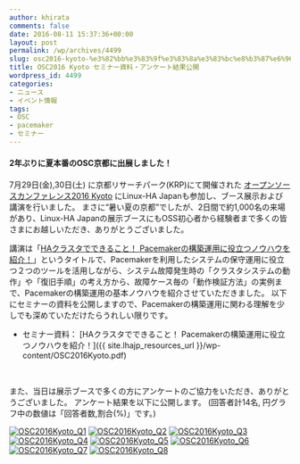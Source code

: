 ```yaml
---
author: khirata
comments: false
date: 2016-08-11 15:37:36+00:00
layout: post
permalink: /wp/archives/4499
slug: osc2016-kyoto-%e3%82%bb%e3%83%9f%e3%83%8a%e3%83%bc%e8%b3%87%e6%96%99%e3%83%bb%e3%82%a2%e3%83%b3%e3%82%b1%e3%83%bc%e3%83%88%e7%b5%90%e6%9e%9c%e5%85%ac%e9%96%8b
title: OSC2016 Kyoto セミナー資料・アンケート結果公開
wordpress_id: 4499
categories:
- ニュース
- イベント情報
tags:
- OSC
- pacemaker
- セミナー
---
```


#### 2年ぶりに夏本番のOSC京都に出展しました！


7月29日(金),30日(土) に京都リサーチパーク(KRP)にて開催された [オープンソースカンファレンス2016 Kyoto](http://www.ospn.jp/osc2016-kyoto/) にLinux-HA Japanも参加し、ブース展示および講演を行いました。
まさに“暑い夏の京都”でしたが、2日間で約1,000名の来場があり、Linux-HA Japanの展示ブースにもOSS初心者から経験者まで多くの皆さまにお越しいただき、ありがとうございました。

講演は「[HAクラスタでできること！ Pacemakerの構築運用に役立つノウハウを紹介！](https://www.ospn.jp/osc2016-kyoto/modules/eguide/event.php?eid=47)」というタイトルで、Pacemakerを利用したシステムの保守運用に役立つ２つのツールを活用しながら、システム故障発生時の「クラスタシステムの動作」や「復旧手順」の考え方から、故障ケース毎の「動作検証方法」の実例まで、Pacemakerの構築運用の基本ノウハウを紹介させていただきました。
以下にセミナーの資料を公開しますので、Pacemakerの構築運用に関わる理解を少しでも深めていただけたらうれしい限りです。




  * セミナー資料： [HAクラスタでできること！ Pacemakerの構築運用に役立つノウハウを紹介！]({{ site.lhajp_resources_url }}/wp-content/OSC2016Kyoto.pdf)


 

また、当日は展示ブースで多くの方にアンケートのご協力をいただき、ありがとうございました。
アンケート結果を以下に公開します。
(回答者計14名, 円グラフ中の数値は「回答者数,割合(%)」です。)

[![OSC2016Kyoto_Q1](/assets/images/wp-content/osc_kyoto2016_1.png)](/assets/images/wp-content/osc_kyoto2016_1.png)
[![OSC2016Kyoto_Q2](/assets/images/wp-content/osc_kyoto2016_2.png)](/assets/images/wp-content/osc_kyoto2016_2.png)
[![OSC2016Kyoto_Q3](/assets/images/wp-content/osc_kyoto2016_3.png)](/assets/images/wp-content/osc_kyoto2016_3.png)
[![OSC2016Kyoto_Q4](/assets/images/wp-content/osc_kyoto2016_4.png)](/assets/images/wp-content/osc_kyoto2016_4.png)
[![OSC2016Kyoto_Q5](/assets/images/wp-content/osc_kyoto2016_5.png)](/assets/images/wp-content/osc_kyoto2016_5.png)
[![OSC2016Kyoto_Q6](/assets/images/wp-content/osc_kyoto2016_6.png)](/assets/images/wp-content/osc_kyoto2016_6.png)
[![OSC2016Kyoto_Q7](/assets/images/wp-content/osc_kyoto2016_7.png)](/assets/images/wp-content/osc_kyoto2016_7.png)
[![OSC2016Kyoto_Q8](/assets/images/wp-content/osc_kyoto2016_8.png)](/assets/images/wp-content/osc_kyoto2016_8.png)
